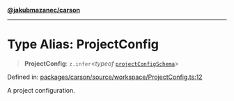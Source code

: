 [**@jakubmazanec/carson**](../README.md)

---

# Type Alias: ProjectConfig

> **ProjectConfig**: `z.infer`\<_typeof_
> [`projectConfigSchema`](../variables/projectConfigSchema.md)\>

Defined in:
[packages/carson/source/workspace/ProjectConfig.ts:12](https://github.com/jakubmazanec/tools/blob/40ba1fb8bbde716fbe797d7886fffe14521e098a/packages/carson/source/workspace/ProjectConfig.ts#L12)

A project configuration.
